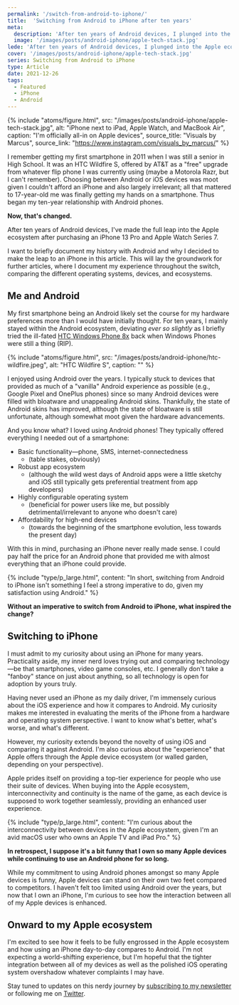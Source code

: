 ```yaml
---
permalink: '/switch-from-android-to-iphone/'
title:  'Switching from Android to iPhone after ten years'
meta:
  description: 'After ten years of Android devices, I plunged into the Apple ecosystem after purchasing an iPhone 13 Pro.'
  image: '/images/posts/android-iphone/apple-tech-stack.jpg'
lede: 'After ten years of Android devices, I plunged into the Apple ecosystem after purchasing an iPhone 13 Pro.'
cover: '/images/posts/android-iphone/apple-tech-stack.jpg'
series: Switching from Android to iPhone
type: Article
date: 2021-12-26
tags:
  - Featured
  - iPhone
  - Android
---
```


{% include "atoms/figure.html", src: "/images/posts/android-iphone/apple-tech-stack.jpg", alt: "iPhone next to iPad, Apple Watch, and MacBook Air", caption: "I'm officially all-in on Apple devices", source_title: "Visuals by Marcus", source_link: "https://www.instagram.com/visuals_by_marcus/" %}

I remember getting my first smartphone in 2011 when I was still a senior in High School. It was an HTC Wildfire S, offered by AT&T as a "free" upgrade from whatever flip phone I was currently using (maybe a Motorola Razr, but I can't remember). Choosing between Android or iOS devices was moot given I couldn't afford an iPhone and also largely irrelevant; all that mattered to 17-year-old me was finally getting my hands on a smartphone. Thus began my ten-year relationship with Android phones.

**Now, that's changed.**

After ten years of Android devices, I've made the full leap into the Apple ecosystem after purchasing an iPhone 13 Pro and Apple Watch Series 7.

I want to briefly document my history with Android and why I decided to make the leap to an iPhone in this article. This will lay the groundwork for further articles, where I document my experience throughout the switch, comparing the different operating systems, devices, and ecosystems.

## Me and Android

My first smartphone being an Android likely set the course for my hardware preferences more than I would have initially thought. For ten years, I mainly stayed within the Android ecosystem, deviating _ever so slightly_ as I briefly tried the ill-fated [HTC Windows Phone 8x](https://en.wikipedia.org/wiki/HTC_Windows_Phone_8X) back when Windows Phones were still a thing (RIP).

{% include "atoms/figure.html", src: "/images/posts/android-iphone/htc-wildfire.jpeg", alt: "HTC Wildfire S", caption: "" %}

I enjoyed using Android over the years. I typically stuck to devices that provided as much of a "vanilla" Android experience as possible (e.g., Google Pixel and OnePlus phones) since so many Android devices were filled with bloatware and unappealing Android skins. Thankfully, the state of Android skins has improved, although the state of bloatware is still unfortunate, although somewhat moot given the hardware advancements.  

And you know what? I loved using Android phones! They typically offered everything I needed out of a smartphone:

- Basic functionality—phone, SMS, internet-connectedness
  - (table stakes, obviously)
- Robust app ecosystem
  - (although the wild west days of Android apps were a little sketchy and iOS still typically gets preferential treatment from app developers)
- Highly configurable operating system
  - (beneficial for power users like me, but possibly detrimental/irrelevant to anyone who doesn't care)
- Affordability for high-end devices
  - (towards the beginning of the smartphone evolution, less towards the present day)

With this in mind, purchasing an iPhone never really made sense. I could pay half the price for an Android phone that provided me with almost everything that an iPhone could provide.

{% include "type/p_large.html", content: "In short, switching from Android to iPhone isn't something I feel a strong imperative to do, given my satisfaction using Android." %}

**Without an imperative to switch from Android to iPhone, what inspired the change?**

## Switching to iPhone

I must admit to my curiosity about using an iPhone for many years. Practicality aside, my inner nerd loves trying out and comparing technology—be that smartphones, video game consoles, etc. I generally don't take a "fanboy" stance on just about anything, so all technology is open for adoption by yours truly.

Having never used an iPhone as my daily driver, I'm immensely curious about the iOS experience and how it compares to Android. My curiosity makes me interested in evaluating the merits of the iPhone from a hardware and operating system perspective. I want to know what's better, what's worse, and what's different.

However, my curiosity extends beyond the novelty of using iOS and comparing it against Android. I'm also curious about the "experience" that Apple offers through the Apple device ecosystem (or walled garden, depending on your perspective).

Apple prides itself on providing a top-tier experience for people who use their suite of devices. When buying into the Apple ecosystem, interconnectivity and continuity is the name of the game, as each device is supposed to work together seamlessly, providing an enhanced user experience.

{% include "type/p_large.html", content: "I'm curious about the interconnectivity between devices in the Apple ecosystem, given I'm an avid macOS user who owns an Apple TV and iPad Pro." %}

**In retrospect, I suppose it's a bit funny that I own so many Apple devices while continuing to use an Android phone for so long.**  

While my commitment to using Android phones amongst so many Apple devices is funny, Apple devices can stand on their own two feet compared to competitors. I haven't felt too limited using Android over the years, but now that I own an iPhone, I'm curious to see how the interaction between all of my Apple devices is enhanced.

## Onward to my Apple ecosystem

I'm excited to see how it feels to be fully engrossed in the Apple ecosystem and how using an iPhone day-to-day compares to Android. I'm not expecting a world-shifting experience, but I'm hopeful that the tighter integration between all of my devices as well as the polished iOS operating system overshadow whatever complaints I may have.

Stay tuned to updates on this nerdy journey by [subscribing to my newsletter](/subscribe) or following me on [Twitter](https://twitter.com/KeenanPayne_).